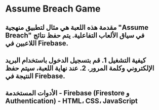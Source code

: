 # Assume Breach Game 
## مقدمة هذه اللعبة هي مثال لتطبيق منهجية "Assume Breach" في سياق الألعاب التفاعلية. يتم حفظ نتائج اللاعبين في Firebase. 

## كيفية التشغيل 1. قم بتسجيل الدخول باستخدام البريد الإلكتروني وكلمة المرور. 2. عند نهاية اللعبة، سيتم حفظ النتيجة في Firebase.

## الأدوات المستخدمة - Firebase (Firestore و Authentication) - HTML، CSS، JavaScript
